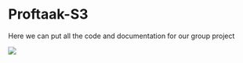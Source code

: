 # Proftaak-S3
Here we can put all the code and documentation for our group project


![](https://www.google.com/url?sa=i&url=http%3A%2F%2Fimpakt.nl%2Fgeneral%2F2022%2Fgood-gifs%2F&psig=AOvVaw1px5HesbM1Swk1OSIGJqYR&ust=1645005392607000&source=images&cd=vfe&ved=0CAsQjRxqFwoTCLD03Iq5gfYCFQAAAAAdAAAAABAD)
